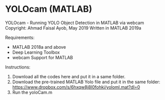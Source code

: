 # YOLOcam (MATLAB)
YOLOcam - Running YOLO Object Detection in MATLAB via webcam
Copyright: Ahmad Faisal Ayob, May 2019
Written in MATLAB 2019a

Requirements:
- MATLAB 2018a and above
- Deep Learning Toolbox
- webcam Support for MATLAB

Instructions:
1. Download all the codes here and put it in a same folder.
2. Download the pre-trained MATLAB Yolo file and put it in the same folder: https://www.dropbox.com/s/6hxqw8j8l0fohkj/yoloml.mat?dl=0
3. Run the yoloCam.m
